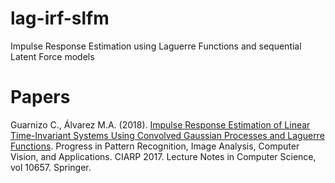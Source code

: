 # lag-irf-slfm
Impulse Response Estimation using Laguerre Functions and sequential Latent Force models <br>

# Papers
Guarnizo C., Álvarez M.A. (2018). [Impulse Response Estimation of Linear Time-Invariant Systems Using Convolved Gaussian Processes and Laguerre Functions](https://link.springer.com/chapter/10.1007/978-3-319-75193-1_34). Progress in Pattern Recognition, Image Analysis, Computer Vision, and Applications. CIARP 2017. Lecture Notes in Computer Science, vol 10657. Springer.

